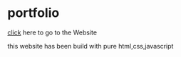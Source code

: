 # portfolio

[click](https://adchaa.github.io/portfolio/) here to go to the Website

this website has been build with pure html,css,javascript
